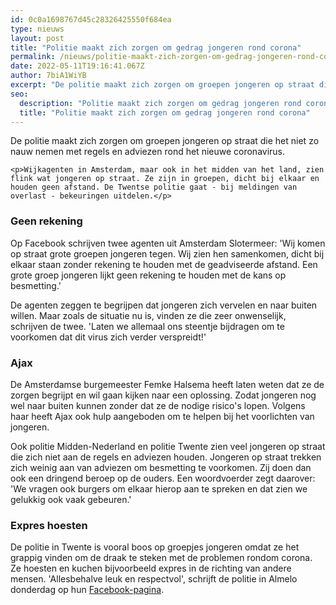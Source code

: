 ```yaml
---
id: 0c0a1698767d45c28326425550f684ea
type: nieuws
layout: post
title: "Politie maakt zich zorgen om gedrag jongeren rond corona"
permalink: /nieuws/politie-maakt-zich-zorgen-om-gedrag-jongeren-rond-corona/
date: 2022-05-11T19:16:41.067Z
author: 7biA1WiYB
excerpt: "De politie maakt zich zorgen om groepen jongeren op straat die het niet zo nauw nemen met regels en adviezen rond het nieuwe coronavirus.  "
seo:
  description: "Politie maakt zich zorgen om gedrag jongeren rond corona"
  title: "Politie maakt zich zorgen om gedrag jongeren rond corona"
---
```

De politie maakt zich zorgen om groepen jongeren op straat die het niet zo nauw nemen met regels en adviezen rond het nieuwe coronavirus.  

    <p>Wijkagenten in Amsterdam, maar ook in het midden van het land, zien flink wat jongeren op straat. Ze zijn in groepen, dicht bij elkaar en houden geen afstand. De Twentse politie gaat - bij meldingen van overlast - bekeuringen uitdelen.</p>
<h3>Geen rekening</h3>
<p>Op Facebook schrijven twee agenten uit Amsterdam Slotermeer: 'Wij komen op straat grote groepen jongeren tegen. Wij zien hen samenkomen, dicht bij elkaar staan zonder rekening te houden met de geadviseerde afstand. Een grote groep jongeren lijkt geen rekening te houden met de kans op besmetting.'</p>
<p>De agenten zeggen te begrijpen dat jongeren zich vervelen en naar buiten willen. Maar zoals de situatie nu is, vinden ze die zeer onwenselijk, schrijven de twee. 'Laten we allemaal ons steentje bijdragen om te voorkomen dat dit virus zich verder verspreidt!'</p>
<h3>Ajax</h3>
<p>De Amsterdamse burgemeester Femke Halsema heeft laten weten dat ze de zorgen begrijpt en wil gaan kijken naar een oplossing. Zodat jongeren nog wel naar buiten kunnen zonder dat ze de nodige risico's lopen. Volgens haar heeft Ajax ook hulp aangeboden om te helpen bij het voorlichten van jongeren.</p>
<p>Ook politie Midden-Nederland en politie Twente zien veel jongeren op straat die zich niet aan de regels en adviezen houden. Jongeren op straat trekken zich weinig aan van adviezen om besmetting te voorkomen. Zij doen dan ook een dringend beroep op de ouders. Een woordvoerder zegt daarover: 'We vragen ook burgers om elkaar hierop aan te spreken en dat zien we gelukkig ook vaak gebeuren.'</p>
<h3>Expres hoesten</h3>
<p>De politie in Twente is vooral boos op groepjes jongeren omdat ze het grappig vinden om de draak te steken met de problemen rondom corona. Ze hoesten en kuchen bijvoorbeeld expres in de richting van andere mensen. 'Allesbehalve leuk en respectvol', schrijft de politie in Almelo donderdag op hun <a href="https://www.facebook.com/search/top/?q=politie%20almelo&amp;epa=SEARCH_BOX" target="_blank">Facebook-pagina</a>.</p>  
